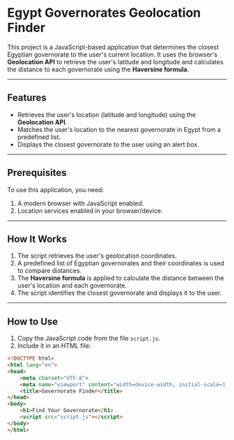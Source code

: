 # Egypt Governorates Geolocation Finder  

This project is a JavaScript-based application that determines the closest Egyptian governorate to the user's current location. It uses the browser's **Geolocation API** to retrieve the user's latitude and longitude and calculates the distance to each governorate using the **Haversine formula**.

---

## Features  
- Retrieves the user's location (latitude and longitude) using the **Geolocation API**.  
- Matches the user's location to the nearest governorate in Egypt from a predefined list.  
- Displays the closest governorate to the user using an alert box.  

---

## Prerequisites  
To use this application, you need:  
1. A modern browser with JavaScript enabled.  
2. Location services enabled in your browser/device.  

---

## How It Works  
1. The script retrieves the user's geolocation coordinates.  
2. A predefined list of Egyptian governorates and their coordinates is used to compare distances.  
3. The **Haversine formula** is applied to calculate the distance between the user's location and each governorate.  
4. The script identifies the closest governorate and displays it to the user.  

---

## How to Use  
1. Copy the JavaScript code from the file `script.js`.  
2. Include it in an HTML file:  

```html
<!DOCTYPE html>
<html lang="en">
<head>
    <meta charset="UTF-8">
    <meta name="viewport" content="width=device-width, initial-scale=1.0">
    <title>Governorate Finder</title>
</head>
<body>
    <h1>Find Your Governorate</h1>
    <script src="script.js"></script>
</body>
</html>
